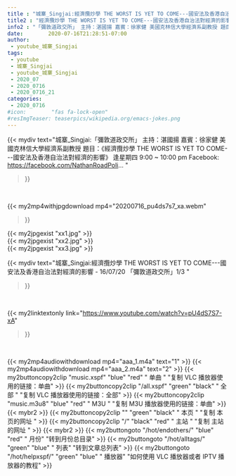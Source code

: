 ```yaml
---
title : "城寨_Singjai:經濟攬炒學 THE WORST IS YET TO COME---國安法及香港自治法對經濟的影響 - 16/07/20 「彌敦道政交所」1/3 "
title2 : "經濟攬炒學 THE WORST IS YET TO COME---國安法及香港自治法對經濟的影響 - 16/07/20 「彌敦道政交所」1/3 "
info2 : "「彌敦道政交所」 主持：湛國揚 嘉賓：徐家健 美國克林信大學經濟系副教授 題目：《經濟攬炒學 THE WORST IS YET TO COME---國安法及香港自治法對經濟的影響》 逢星期四 9:00 ~ 10:00 pm Facebook: https://facebook.com/NathanRoadPoli... "
date:        2020-07-16T21:28:51-07:00
author:
 - youtube_城寨_Singjai
tags:
 - youtube
 - 城寨_Singjai
 - youtube_城寨_Singjai
 - 2020_07
 - 2020_0716
 - 2020_0716_21
categories:
 - 2020_0716
#icon:        "fas fa-lock-open"
#resImgTeaser: teaserpics/wikipedia.org/emacs-jokes.png
---
```


{{< mydiv text="城寨_Singjai:「彌敦道政交所」 主持：湛國揚 嘉賓：徐家健 美國克林信大學經濟系副教授 題目：《經濟攬炒學 THE WORST IS YET TO COME---國安法及香港自治法對經濟的影響》 逢星期四 9:00 ~ 10:00 pm Facebook: https://facebook.com/NathanRoadPoli... "
>}}
<br>


{{< my2mp4withjpgdownload mp4="20200716_pu4ds7s7_xa.webm"
>}}

{{< my2jpgexist "xx1.jpg" >}}<br>
{{< my2jpgexist "xx2.jpg" >}}<br>
{{< my2jpgexist "xx3.jpg" >}}<br>



{{< mydiv text="城寨_Singjai:經濟攬炒學 THE WORST IS YET TO COME---國安法及香港自治法對經濟的影響 - 16/07/20 「彌敦道政交所」1/3 "
>}}
<br>

{{< my2linktextonly link="https://www.youtube.com/watch?v=pU4dS7S7-xA"
>}}


<br>

{{< my2mp4audiowithdownload mp4="aaa_1.m4a"    text="1" >}}
{{< my2mp4audiowithdownload mp4="aaa_2.m4a"    text="2" >}}
{{< my2buttoncopy2clip "music.xspf"        "blue"   "red"    " 单曲 "  "复制 VLC 播放器使用的链接：单曲" >}} {{< my2buttoncopy2clip "/all.xspf"         "green"  "black"  " 全部 "  "复制 VLC 播放器使用的链接：全部" >}} {{< my2buttoncopy2clip "music.m3u8"        "blue"   "red"    " M3U  "    "复制 M3U 播放器使用的链接：单曲" >}} {{< mybr2 >}} {{< my2buttoncopy2clip ""                  "green"  "black"  " 本页 "    "复制 本页的网址 " >}} {{< my2buttoncopy2clip "/"                 "black"  "red"    " 主站 "    "复制 主站的网址 " >}} {{< mybr2 >}} {{< my2buttongoto      "/hot/endothers/"   "blue"   "red"    " 月份"   "转到月份总目录" >}} {{< my2buttongoto      "/hot/alltags/"     "green"  "blue"   " 列表"   "转到文章总列表" >}} {{< my2buttongoto      "/hot/helpxspf/"    "green"  "blue"   " 播放器" "如何使用 VLC 播放器或者 IPTV 播放器的教程" >}} 
